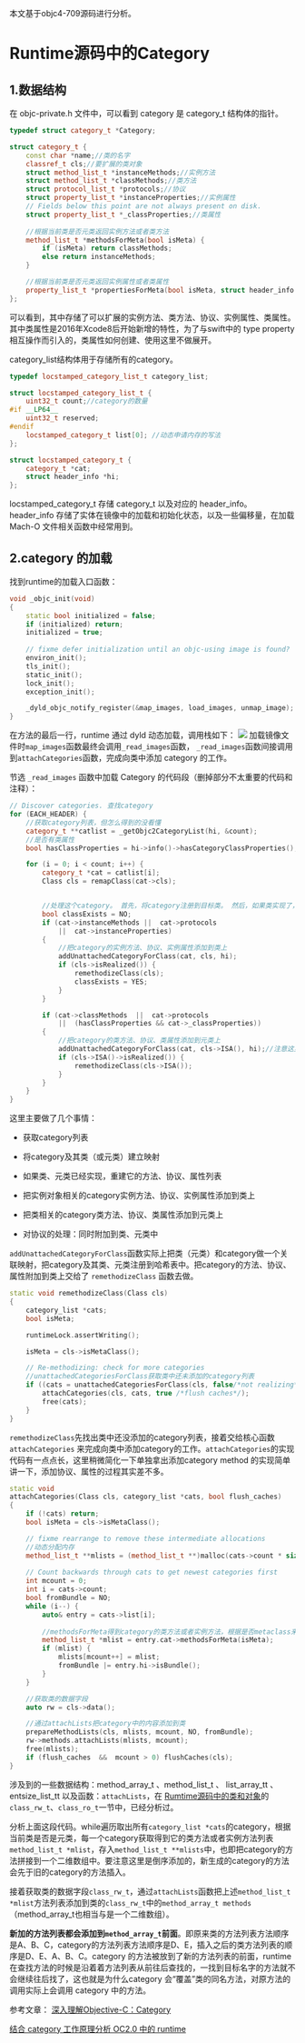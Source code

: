 本文基于objc4-709源码进行分析。

# Runtime源码中的Category

## 1.数据结构
在 objc-private.h 文件中，可以看到 category 是 category_t 结构体的指针。

```cpp
typedef struct category_t *Category;
```

```cpp
struct category_t {
    const char *name;//类的名字
    classref_t cls;//要扩展的类对象
    struct method_list_t *instanceMethods;//实例方法
    struct method_list_t *classMethods;//类方法
    struct protocol_list_t *protocols;//协议
    struct property_list_t *instanceProperties;//实例属性
    // Fields below this point are not always present on disk.
    struct property_list_t *_classProperties;//类属性
	
	//根据当前类是否元类返回实例方法或者类方法
    method_list_t *methodsForMeta(bool isMeta) {
        if (isMeta) return classMethods;
        else return instanceMethods;
    }

	//根据当前类是否元类返回实例属性或者类属性
    property_list_t *propertiesForMeta(bool isMeta, struct header_info *hi);
};
```
可以看到，其中存储了可以扩展的实例方法、类方法、协议、实例属性、类属性。其中类属性是2016年Xcode8后开始新增的特性，为了与swift中的 type property 相互操作而引入的，类属性如何创建、使用这里不做展开。

category_list结构体用于存储所有的category。

```cpp
typedef locstamped_category_list_t category_list;

struct locstamped_category_list_t {
    uint32_t count;//category的数量
#if __LP64__
    uint32_t reserved;
#endif
    locstamped_category_t list[0]; //动态申请内存的写法
};

struct locstamped_category_t {
    category_t *cat;
    struct header_info *hi;
};
```
locstamped_category_t 存储 category_t 以及对应的 header_info。header_info 存储了实体在镜像中的加载和初始化状态，以及一些偏移量，在加载 Mach-O 文件相关函数中经常用到。


## 2.category 的加载
找到runtime的加载入口函数：

```cpp
void _objc_init(void)
{
    static bool initialized = false;
    if (initialized) return;
    initialized = true;
    
    // fixme defer initialization until an objc-using image is found?
    environ_init();
    tls_init();
    static_init();
    lock_init();
    exception_init();

    _dyld_objc_notify_register(&map_images, load_images, unmap_image);
}
```

在方法的最后一行，runtime 通过 dyld 动态加载，调用栈如下：
![](../image/Snip20180201_1.png)
加载镜像文件时`map_images`函数最终会调用`_read_images`函数， `_read_images`函数间接调用到`attachCategories`函数，完成向类中添加 category 的工作。

节选 `_read_images` 函数中加载 Category 的代码段（删掉部分不太重要的代码和注释）：

```cpp
// Discover categories. 查找category
for (EACH_HEADER) {
	//获取category列表，但怎么得到的没看懂
    category_t **catlist = _getObjc2CategoryList(hi, &count);
    //是否有类属性
    bool hasClassProperties = hi->info()->hasCategoryClassProperties();

    for (i = 0; i < count; i++) {
        category_t *cat = catlist[i];
        Class cls = remapClass(cat->cls);


        //处理这个category。 首先，将category注册到目标类。 然后，如果类实现了，重建类的方法列表（等）。
        bool classExists = NO;
        if (cat->instanceMethods ||  cat->protocols  
            ||  cat->instanceProperties) 
        {
        	//把category的实例方法、协议、实例属性添加到类上
            addUnattachedCategoryForClass(cat, cls, hi);
            if (cls->isRealized()) {
                remethodizeClass(cls);
                classExists = YES;
            }
        }

        if (cat->classMethods  ||  cat->protocols  
            ||  (hasClassProperties && cat->_classProperties)) 
        {
            //把category的类方法、协议、类属性添加到元类上
            addUnattachedCategoryForClass(cat, cls->ISA(), hi);//注意这里是cls->ISA()
            if (cls->ISA()->isRealized()) {
                remethodizeClass(cls->ISA());
            }
        }
    }
}
```

这里主要做了几个事情：

- 获取category列表

- 将category及其类（或元类）建立映射

- 如果类、元类已经实现，重建它的方法、协议、属性列表
 - 把实例对象相关的category实例方法、协议、实例属性添加到类上
 - 把类相关的category类方法、协议、类属性添加到元类上
 - 对协议的处理：同时附加到类、元类中
 
`addUnattachedCategoryForClass`函数实际上把类（元类）和category做一个关联映射，把category及其类、元类注册到哈希表中。把category的方法、协议、属性附加到类上交给了 `remethodizeClass` 函数去做。

```cpp
static void remethodizeClass(Class cls)
{
    category_list *cats;
    bool isMeta;

    runtimeLock.assertWriting();

    isMeta = cls->isMetaClass();

    // Re-methodizing: check for more categories
    //unattachedCategoriesForClass获取类中还未添加的category列表
    if ((cats = unattachedCategoriesForClass(cls, false/*not realizing*/))) {          
        attachCategories(cls, cats, true /*flush caches*/);        
        free(cats);
    }
}
```
`remethodizeClass`先找出类中还没添加的category列表，接着交给核心函数 `attachCategories` 来完成向类中添加category的工作。`attachCategories`的实现代码有一点点长，这里稍微简化一下单独拿出添加category method 的实现简单讲一下，添加协议、属性的过程其实差不多。

```cpp
static void 
attachCategories(Class cls, category_list *cats, bool flush_caches)
{
    if (!cats) return;
    bool isMeta = cls->isMetaClass();

    // fixme rearrange to remove these intermediate allocations
    //动态分配内存
    method_list_t **mlists = (method_list_t **)malloc(cats->count * sizeof(*mlists));
    
    // Count backwards through cats to get newest categories first
    int mcount = 0;
    int i = cats->count;
    bool fromBundle = NO;
    while (i--) {
        auto& entry = cats->list[i];
		
		//methodsForMeta得到category的类方法或者实例方法，根据是否metaclass来判断
        method_list_t *mlist = entry.cat->methodsForMeta(isMeta);
        if (mlist) {
            mlists[mcount++] = mlist;
            fromBundle |= entry.hi->isBundle();
        }
    }

    //获取类的数据字段
    auto rw = cls->data();

    //通过attachLists把category中的内容添加到类
    prepareMethodLists(cls, mlists, mcount, NO, fromBundle);
    rw->methods.attachLists(mlists, mcount);
    free(mlists);
    if (flush_caches  &&  mcount > 0) flushCaches(cls);
}
```

涉及到的一些数据结构：method_array_t 、method_list_t 、 list_array_tt 、 entsize_list_tt 以及函数：`attachLists`，在
[Rumtime源码中的类和对象](https://github.com/huixinHu/Personal-blog/blob/master/content/About%20Runtime/objc中的类和对象.md#class_rw_t)的`class_rw_t`、`class_ro_t`一节中，已经分析过。

分析上面这段代码。while遍历取出所有`category_list *cats`的category，根据当前类是否是元类，每一个category获取得到它的类方法或者实例方法列表`method_list_t *mlist`，存入`method_list_t **mlists`中，也即把category的方法拼接到一个二维数组中。要注意这里是倒序添加的，新生成的category的方法会先于旧的category的方法插入。

接着获取类的数据字段`class_rw_t`，通过`attachLists`函数把上述`method_list_t *mlist`方法列表添加到类的`class_rw_t`中的`method_array_t methods`（method_array_t也相当与是一个二维数组）。

**新加的方法列表都会添加到`method_array_t`前面**。即原来类的方法列表方法顺序是A、B、C，category的方法列表方法顺序是D、E，插入之后的类方法列表的顺序是D、E、A、B、C。category 的方法被放到了新的方法列表的前面，runtime在查找方法的时候是沿着着方法列表从前往后查找的，一找到目标名字的方法就不会继续往后找了，这也就是为什么category 会“覆盖”类的同名方法，对原方法的调用实际上会调用 category 中的方法。



参考文章：
[深入理解Objective-C：Category](https://tech.meituan.com/DiveIntoCategory.html)

[结合 category 工作原理分析 OC2.0 中的 runtime](http://www.cocoachina.com/ios/20160804/17293.html)